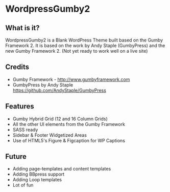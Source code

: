 WordpressGumby2
====

What is it?
---
WordpressGumby2 is a Blank WordPress Theme built based on the Gumby Framework 2. 
It is based on the work by Andy Staple (GumbyPress) and the new Gumby Framework 2.
(Not yet ready to work well on a live site)


Credits
---
* Gumby Framework - http://www.gumbyframework.com
* GumbyPress by Andy Staple https://github.com/AndyStaple/GumbyPress

Features
---
* Gumby Hybrid Grid (12 and 16 Column Grids)
* All the other UI elements from the Gumby Framework
* SASS ready
* Sidebar & Footer Widgetized Areas
* Use of HTML5's Figure & Figcaption for WP Captions

Future
---
* Adding page-templates and content templates
* Adding BBpress support
* Adding Loop templates
* Lot of fun
